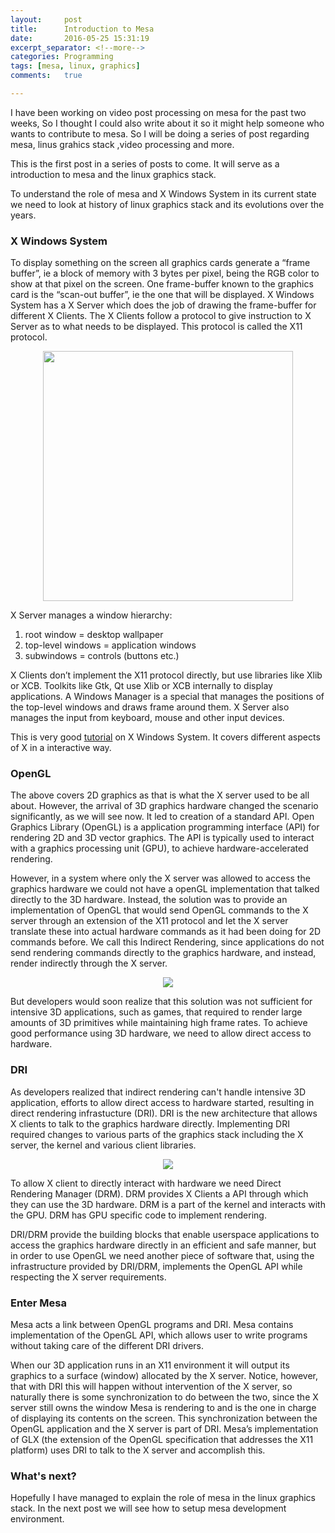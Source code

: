 ```yaml
---
layout:     post
title:      Introduction to Mesa
date:       2016-05-25 15:31:19
excerpt_separator: <!--more-->
categories: Programming 
tags: [mesa, linux, graphics]
comments:   true

---
```

I have been working on video post processing on mesa for the past two weeks, So I thought I could also write about it so it might help someone who 
wants to contribute to mesa. So I will be doing a series of post regarding mesa, linus grahics stack ,video processing and more.
<!--more-->
This is the first post in a series of posts to come. It will serve as a introduction to mesa and the linux graphics stack. 

To understand the role of mesa and X Windows System in its current state we need to look at history of linux graphics stack and its evolutions 
over the years.

### X Windows System
To display something on the screen all graphics cards generate a “frame buffer”, ie a block of memory with 3 bytes per pixel, being the RGB color to show at that pixel 
on the screen. One frame-buffer known to the graphics card is the “scan-out buffer”, ie the one that will be displayed. X Windows System has a X Server which does the
job of drawing the frame-buffer for different X Clients. The X Clients follow a protocol to give instruction to X Server as to what needs to be displayed. This protocol 
is called the X11 protocol.
<p style="text-align:center">
<img style="width:400px;" src="{{ site.baseurl }}/assets/images/xserver.png"> 
</p>
X Server manages a window hierarchy:

1. root window = desktop wallpaper
2. top-level windows = application windows
3. subwindows = controls (buttons etc.)

X Clients don’t implement the X11 protocol directly, but use libraries like Xlib or XCB. Toolkits like Gtk, Qt use Xlib or XCB internally to display applications.
A Windows Manager is a special that manages the positions of the top-level windows and draws frame around them. X Server also manages the input  from keyboard, 
mouse and other input devices.

This is very good [tutorial](http://magcius.github.io/xplain/article/) on X Windows System. It covers different aspects of X in a interactive way.

### OpenGL
The above covers 2D graphics as that is what the X server used to be all about. However, the arrival of 3D graphics hardware changed the scenario significantly, 
as we will see now. It led to creation of a standard API. Open Graphics Library (OpenGL) is a application programming interface (API) for rendering 2D and 3D vector graphics. The API is typically used to 
interact with a graphics processing unit (GPU), to achieve hardware-accelerated rendering.

However, in a system where only the X server was allowed to access the graphics hardware we could not have a openGL implementation that talked 
directly to the 3D hardware. Instead, the solution was to provide an implementation of OpenGL that would send OpenGL commands to the X server 
through an extension of the X11 protocol and let the X server translate these into actual hardware commands as it had been doing for 2D commands 
before.
We call this Indirect Rendering, since applications do not send rendering commands directly to the graphics hardware, and instead, render 
indirectly through the X server.
<p style="text-align:center">
<img src="{{ site.baseurl }}/assets/images/indirect.png">
</p>
But developers would soon realize that this solution was not sufficient for intensive 3D applications, such as games, that required to render 
large amounts of 3D primitives while maintaining high frame rates. To achieve good performance using 3D hardware, we need to allow direct access
to hardware. 

### DRI
As developers realized that indirect rendering can't handle intensive 3D application, efforts to allow direct access to hardware started, resulting in 
direct rendering infrastucture (DRI). DRI is the new architecture that allows X clients to talk to the graphics hardware directly. Implementing 
DRI required changes to various parts of the graphics stack including the X server, the kernel and various client libraries. 

<p style="text-align:center">
<img src="{{ site.baseurl }}/assets/images/dri.png">
</p>

To allow X client to directly interact with hardware we need Direct Rendering Manager (DRM). DRM provides X Clients a API through which they can use
the 3D hardware. DRM is a part of the kernel and interacts with the GPU. DRM has GPU specific code to implement rendering.

DRI/DRM provide the building blocks that enable userspace applications to access the graphics hardware directly in an efficient and safe manner, 
but in order to use OpenGL we need another piece of software that, using the infrastructure provided by DRI/DRM, implements the OpenGL API while 
respecting the X server requirements.

### Enter Mesa
Mesa acts a link between OpenGL programs and DRI. Mesa contains implementation of the OpenGL API, which allows user to write programs without
taking care of the different DRI drivers. 

When our 3D application runs in an X11 environment it will output its graphics to a surface (window) 
allocated by the X server. Notice, however, that with DRI this will happen without intervention of the X server, so naturally there is some 
synchronization to do between the two, since the X server still owns the window Mesa is rendering to and is the one in charge of displaying 
its contents on the screen. This synchronization between the OpenGL application and the X server is part of DRI. Mesa’s implementation of 
GLX (the extension of the OpenGL specification that addresses the X11 platform) uses DRI to talk to the X server and accomplish this.

### What's next?

Hopefully I have managed to explain the role of mesa in the linux graphics stack. In the next post we will see how to setup mesa development environment.
